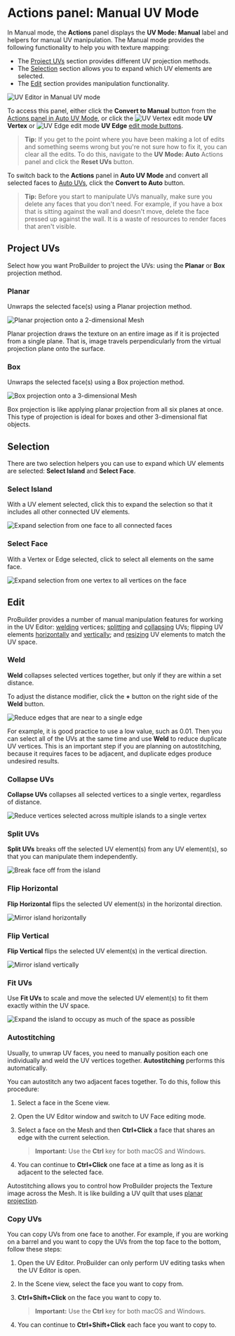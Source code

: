 # Actions panel: Manual UV Mode

In Manual mode, the **Actions** panel displays the **UV Mode: Manual** label and helpers for manual UV manipulation. The Manual mode provides the following functionality to help you with texture mapping:

* The [Project UVs](#Project) section provides different UV projection methods.
* The [Selection](#Selection) section allows you to expand which UV elements are selected.
* The [Edit](#Edit) section provides manipulation functionality.

![UV Editor in Manual UV mode](images/UVPanel_ManualActions.png)

To access this panel, either click the **Convert to Manual** button from the [Actions panel in Auto UV Mode](auto-uvs-actions.md), or  click the ![UV Vertex edit mode](images/icons/EditModes_Vertex.png) **UV Vertex** or ![UV Edge edit mode](images/icons/EditModes_Edge.png) **UV Edge** [edit mode buttons](edit-mode-toolbar.md).

> **Tip:** If you get to the point where you have been making a lot of edits and something seems wrong but you're not sure how to fix it, you can clear all the edits. To do this, navigate to the **UV Mode: Auto** Actions panel and click the **Reset UVs** button.

To switch back to the **Actions** panel in **Auto UV Mode** and convert all selected faces to [Auto UVs](auto-uvs-actions.md), click the **Convert to Auto** button.

> **Tip:** Before you start to manipulate UVs manually, make sure you delete any faces that you don't need. For example, if you have a box that is sitting against the wall and doesn't move, delete the face pressed up against the wall. It is a waste of resources to render faces that aren't visible.



<a name="Project"></a>

## Project UVs

Select how you want ProBuilder to project the UVs: using the **Planar** or **Box** projection method.

### Planar

Unwraps the selected face(s) using a Planar projection method.

![Planar projection onto a 2-dimensional Mesh](images/PlanarProject_Example.png)

Planar projection draws the texture on an entire image as if it is projected from a single plane. That is, image travels perpendicularly from the virtual projection plane onto the surface.


### Box

Unwraps the selected face(s) using a Box projection method.

![Box projection onto a 3-dimensional Mesh](images/BoxProject_Example.png)

Box projection is like applying planar projection from all six planes at once. This type of projection is ideal for boxes and other 3-dimensional flat objects.



<a name="Selection"></a>

## Selection

There are two selection helpers you can use to expand which UV elements are selected: **Select Island** and **Select Face**.


### Select Island

With a UV element selected, click this to expand the selection so that it includes all other connected UV elements.

![Expand selection from one face to all connected faces](images/UVExamples_SelectIsland.png)


### Select Face

With a Vertex or Edge selected, click to select all elements on the same face.

![Expand selection from one vertex to all vertices on the face](images/UVExamples_SelectFace.png)



<a name="Edit"></a>

## Edit

ProBuilder provides a number of manual manipulation features for working in the UV Editor: [welding](#Weld) vertices; [splitting](#Split) and [collapsing](#Collapse) UVs; flipping UV elements [horizontally](#Horizontal) and [vertically](#Vertical); and [resizing](#Fit) UV elements to match the UV space.

<a name="Weld"></a>

### Weld

**Weld** collapses selected vertices together, but only if they are within a set distance.

To adjust the distance modifier, click the **+** button on the right side of the **Weld** button.

![Reduce edges that are near to a single edge](images/UVExamples_WeldUVs.png)

For example, it is good practice to use a low value, such as 0.01. Then you can select all of the UVs at the same time and use **Weld** to reduce duplicate UV vertices. This is an important step if you are planning on autostitching, because it requires faces to be adjacent, and duplicate edges produce undesired results.

<a name="Collapse"></a>

### Collapse UVs

**Collapse UVs** collapses all selected vertices to a single vertex, regardless of distance.

![Reduce vertices selected across multiple islands to a single vertex](images/UVExamples_CollapseUVs.png)

<a name="Split"></a>

### Split UVs

**Split UVs** breaks off the selected UV element(s) from any UV element(s), so that you can manipulate them independently.

![Break face off from the island](images/UVExamples_SplitUVs.png)

<a name="Horizontal"></a>

### Flip Horizontal

**Flip Horizontal** flips the selected UV element(s) in the horizontal direction.

![Mirror island horizontally](images/UVExamples_FlipHorizontal.png)

<a name="Vertical"></a>

### Flip Vertical

**Flip Vertical** flips the selected UV element(s) in the vertical direction.

![Mirror island vertically](images/UVExamples_FlipVertical.png)

<a name="Fit"></a>

### Fit UVs

Use **Fit UVs** to scale and move the selected UV element(s) to fit them exactly within the UV space.

![Expand the island to occupy as much of the space as possible](images/UVExamples_FitUVs.png)

<a name="continue"></a>

### Autostitching

Usually, to unwrap UV faces, you need to manually position each one individually and weld the UV vertices together. **Autostitching** performs this automatically.

You can autostitch any two adjacent faces together. To do this, follow this procedure:

1. Select a face in the Scene view.

2. Open the UV Editor window and switch to UV Face editing mode.

3. Select a face on the Mesh and then **Ctrl+Click** a face that shares an edge with the current selection.

	> **Important:** Use the **Ctrl** key for both macOS and Windows.

4. You can continue to **Ctrl+Click** one face at a time as long as it is adjacent to the selected face.

Autostitching allows you to control how ProBuilder projects the Texture image across the Mesh. It is like building a UV quilt that uses [planar projection](#Project).



<a name="copy-uvs"></a>

### Copy UVs

You can copy UVs from one face to another. For example, if you are working on a barrel and you want to copy the UVs from the top face to the bottom, follow these steps:

1. Open the UV Editor. ProBuilder can only perform UV editing tasks when the UV Editor is open.  

2. In the Scene view, select the face you want to copy from.

3. **Ctrl+Shift+Click** on the face you want to copy to.

	> **Important:** Use the **Ctrl** key for both macOS and Windows.

4. You can continue to **Ctrl+Shift+Click** each face you want to copy to.
